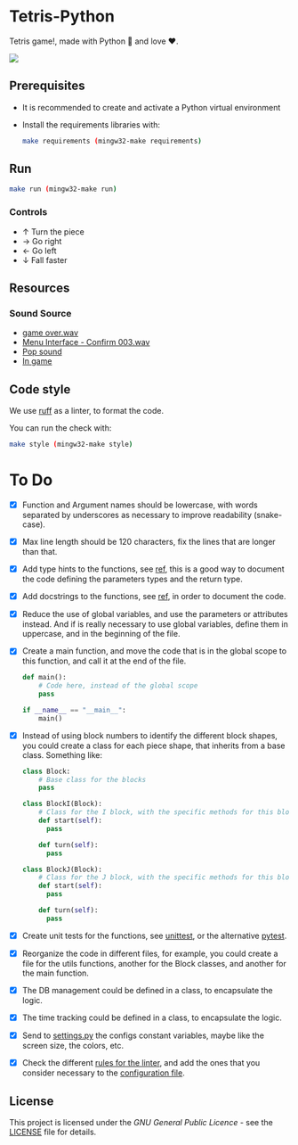 # Tetris-Python

Tetris game!, made with Python :snake: and love :heart:.

<p align="left" style="width: 70%">
<img src="https://github.com/YiJeongseop/Tetris-Python/assets/112690335/a2accd27-2d06-4947-a712-192e396ddb2f">
</p>

## Prerequisites

* It is recommended to create and activate a Python virtual environment
* Install the requirements libraries with:

  ```bash
  make requirements (mingw32-make requirements)
  ```

## Run

```bash
make run (mingw32-make run)
```


### Controls

* ↑ Turn the piece
* → Go right
* ← Go left
* ↓ Fall faster

## Resources

### Sound Source

* [game over.wav](https://freesound.org/people/irrlicht/sounds/42349/)  
* [Menu Interface - Confirm 003.wav](https://freesound.org/people/DWOBoyle/sounds/143607/)  
* [Pop sound](https://freesound.org/people/deraj/sounds/202230/)  
* [In game](https://freesound.org/people/BloodPixelHero/sounds/580898/)

## Code style

We use [ruff](https://beta.ruff.rs/docs/) as a linter, to format the code.

You can run the check with:

```bash
make style (mingw32-make style)
```

# To Do

* [X] Function and Argument names should be lowercase, with words separated by underscores as necessary 
  to improve readability (snake-case).
* [X] Max line length should be 120 characters, fix the lines that are longer than that.
* [X] Add type hints to the functions, see [ref](https://docs.python.org/3/library/typing.html), 
  this is a good way to document the code defining the parameters types and the return type.
* [X] Add docstrings to the functions, see [ref](https://www.python.org/dev/peps/pep-0257/), 
  in order to document the code.
* [X] Reduce the use of global variables, and use the parameters or attributes instead. 
  And if is really necessary to use global variables, define them in uppercase, and in the beginning of the file.
* [X] Create a main function, and move the code that is in the global scope to this function, 
  and call it at the end of the file.

  ```python
  def main():
      # Code here, instead of the global scope
      pass
  
  if __name__ == "__main__":
      main()
  ```
* [X] Instead of using block numbers to identify the different block shapes, you could create a class for each 
  piece shape, that inherits from a base class. Something like:
   
  ```python
  class Block:
      # Base class for the blocks
      pass
  
  class BlockI(Block):
      # Class for the I block, with the specific methods for this block
      def start(self): 
        pass 

      def turn(self): 
        pass 
  
  class BlockJ(Block):
      # Class for the J block, with the specific methods for this block
      def start(self): 
        pass 

      def turn(self): 
        pass 
  ```
* [X] Create unit tests for the functions, see [unittest](https://docs.python.org/3/library/unittest.html), 
  or the alternative [pytest](https://docs.pytest.org/en/7.4.x/).
* [X] Reorganize the code in different files, for example, you could create a file for the utils functions, 
  another for the Block classes, and another for the main function.
* [X] The DB management could be defined in a class, to encapsulate the logic.
* [X] The time tracking could be defined in a class, to encapsulate the logic.
* [X] Send to [settings.py](settings.py) the configs constant variables, maybe like the screen size, the colors, etc.
* [X] Check the different [rules for the linter](https://beta.ruff.rs/docs//rules/), and add the ones that you 
  consider necessary to the [configuration file](pyproject.toml).

## License

This project is licensed under the _GNU General Public Licence_ - see the [LICENSE](LICENSE) file for details.
